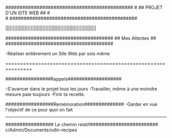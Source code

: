 #############################################
					     #
	## PROJET D'UN SITE WEB ##           #         
					     #
#############################################


|||||||||||||||||||||||||||||||||||||||||||||||||||||||||||||

######################################
	## Mes Attentes ##	     			       
######################################

-Réaliser entièrement un Site Web par sois même 

===============================================================

################Rappels###################
 		
					


-S'avancer dans le projet tous les jours
-Travailler, même à une moindre mesure paie toujours
-Finir ta recette.

#################Remémoration##############
-Garder en vue l'objectif de ce pour quoi on fait



_______________________________________________________________ 

################# Le chemin relatif########################
c/Admin/Documents/odin-recipes






























